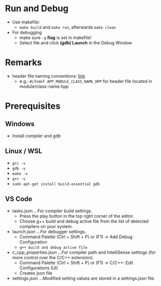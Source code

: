 # Run and Debug

- Use makefile:
  - `make build` and `make run`, afterwards `make clean`
- For debugging
  - make sure `-g` **flag** is set in makefile!
  - Select file and click **(gdb) Launch** in the Debug Window

# Remarks

- header file naming conventions: [link](https://named-data.net/doc/ndn-cpp-dev/0.4.0/code-style#:~:text=Naming%20Conventions&text=File%20names%20should%20be%20all,the%20name%20of%20the%20class.)
  - e.g.: `#ifndef APP_MODULE_CLASS_NAME_HPP` for header file located in module/class-name.hpp

# Prerequisites

## Windows

- Install compiler and gdb

## Linux / WSL

- `gcc -v`
- `gdb -v`
- `make -v`
- `g++ -v`
- `sudo apt-get install build-essential gdb`

## VS Code

- tasks.json ...For compiler build settings.
  - Press the play button in the top right corner of the editor.
  - Choose g++ build and debug active file from the list of detected compilers on your system.
- launch.json ...For debugger settings.
  - Command Palette (Ctrl + Shift + P) or (F1) -> Add Debug Configuration
  - `g++ build and debug active file`
- c_cpp_properties.json ...For compiler path and IntelliSense settings (for more control over the C/C++ extension).
  - Command Palette (Ctrl + Shift + P) or (F1) -> C/C++: Edit Configurations (UI)
  - Creates json file
- settings.json ...Modified setting values are stored in a settings.json file.
